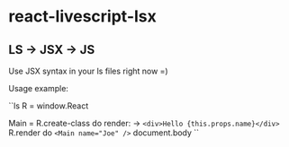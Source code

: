 react-livescript-lsx
====================

LS -> JSX -> JS
---------------

Use JSX syntax in your ls files right now =)

Usage example:

``ls
R = window.React

Main = R.create-class do
  render: ->
    ``<div>Hello {this.props.name}</div>``
R.render do 
  ``<Main name="Joe" />``
  document.body
``

